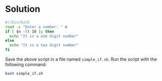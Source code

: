 # Solution

```bash
#!/bin/bash
read -p "Enter a number: " n
if [ $n -lt 10 ]; then
  echo "It is a one digit number"
else
  echo "It is a two digit number"
fi
```

Save the above script in a file named `simple_if.sh`. Run the script with the following command:

```bash
bash simple_if.sh
```
